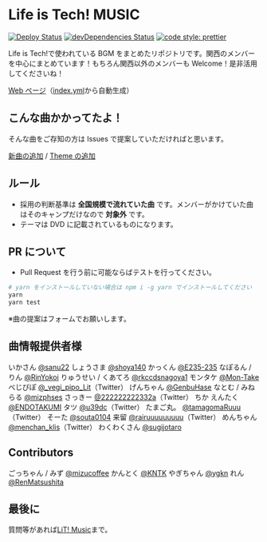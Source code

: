 # Life is Tech! MUSIC

[![Deploy Status](https://github.com/lit-kansai-members/music/workflows/Deploy/badge.svg)](https://github.com/lit-kansai-members/music/actions?query=workflow%3ADeploy) [![devDependencies Status](https://david-dm.org/lit-kansai-members/music/dev-status.svg)](https://david-dm.org/lit-kansai-members/music?type=dev) [![code style: prettier](https://img.shields.io/badge/code_style-prettier-ff69b4.svg?style=flat-square)](https://github.com/prettier/prettier)

Life is Tech!で使われている BGM をまとめたリポジトリです。関西のメンバーを中心にまとめています！もちろん関西以外のメンバーも Welcome！是非活用してくださいね！

[Web ページ](http://lit-kansai-members.github.io/music/)（[index.yml](./index.yml)から自動生成）

## こんな曲かかってたよ！

そんな曲をご存知の方は Issues で提案していただければと思います。

[新曲の追加](https://github.com/lit-kansai-members/music/issues/new?labels=New+Song+Request&template=NEW_SONG.md)
/
[Theme の追加](https://github.com/lit-kansai-members/music/issues/new?labels=New+Theme+Request&template=NEW_THEME.md)

<!--
[![Form](https://placehold.jp/24/3d4070/e8e8e8/170x50.png?text=%E6%8F%90%E6%A1%88%E3%83%95%E3%82%A9%E3%83%BC%E3%83%A0&css=%7B%22border-radius%22%3A%227px%22%7D)](https://goo.gl/forms/VNdvhC37OuRBtWCD3)

## Contribution
### Life is Tech! BGM におけるContributionのやり方講座

1. Fork
2. Edit
3. Commitをする
4. Pull Request
5. Marge plz! :)

-->

<!--
### :warning: WARNING :warning:
- 以下のフォーマットを使用してください

  ```yml
  - year: "2016" # 年 (Stringです！)
    camps:
    - name: "'16 Xmas Camp" # キャンプ名
      background: "img/backgorunds/xmas2016_desktop_yellow.jpg" # 背景画像のURL
      songs:
      - title: "Hey Ho" # 曲名
        author: "SEKAI NO OWARI" # 歌手名
        description: |
          [YouTube](//youtu.be/qfsr0S_QGOU)
          [歌詞(J-Lyric.net)](http://j-lyric.net/artist/a055790/l03c659.html)
        # リンクなど。"|"はYAMLの複数行記法です。
  ```
-->

## ルール

- 採用の判断基準は **全国規模で流れていた曲** です。メンバーがかけていた曲はそのキャンプだけなので **対象外** です。
- テーマは DVD に記載されているものになります。

## PR について

- Pull Request を行う前に可能ならばテストを行ってください。

```bash
# yarn をインストールしていない場合は npm i -g yarn でインストールしてください
yarn
yarn test
```

※曲の提案はフォームでお願いします。

## 曲情報提供者様

いかさん [@sanu22](//github.com/sanu22)
しょうさま [@shoya140](//github.com/shoya140)
かっくん [@E235-235](//github.com/E235-235)
なぽるん / りん [@RinYokoi](//github.com/RinYokoi)
りゅうせい / くあてろ [@rkccdsnagoya1](//github.com/rkccdsnagoya1)
モンタケ [@Mon-Take](//github.com/Mon-Take)
べじぴぽ [@\_vegi_pipo_Lit](//twitter.com/_vegi_pipo_Lit)（Twitter）
げんちゃん [@GenbuHase](//github.com/GenbuHase)
なとむ / みねらる [@mizphses](//github.com/mizphses)
さっきー [@222222222332a](//twitter.com/222222222332a)（Twitter）
ちか
えんたく [@ENDOTAKUMI](//github.com/ENDOTAKUMI)
タツ [@u39dc](//twitter.com/u39dc)（Twitter）
たまご丸。 [@tamagomaRuuu](//twitter.com/tamagomaRuuu)（Twitter）
そーた [@souta0104](//github.com/souta0104)
来留 [@rairuuuuuuuuu](//twitter.com/rairuuuuuuuuu)（Twitter）
めんちゃん [@menchan_klis](//twitter.com/menchan_klis)（Twitter）
わくわくさん [@sugijotaro](//github.com/sugijotaro)

## Contributors

ごっちゃん / みず [@mizucoffee](//github.com/mizucoffee)
かんとく [@KNTK](//github.com/AkihiroTokai)
やぎちゃん [@ygkn](//github.com/ygkn)
れん [@RenMatsushita](//github.com/RenMatsushita)

## 最後に

質問等があれば[LiT! Music](//www.facebook.com/LiTmusic-182225395894104/)まで。
